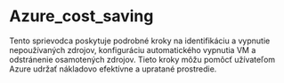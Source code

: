 # Azure_cost_saving

Tento sprievodca poskytuje podrobné kroky na identifikáciu a vypnutie nepoužívaných zdrojov, konfiguráciu automatického vypnutia VM a odstránenie osamotených zdrojov. Tieto kroky môžu pomôcť užívateľom Azure udržať nákladovo efektívne a upratané prostredie.
